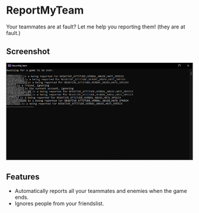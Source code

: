 # ReportMyTeam
Your teammates are at fault? Let me help you reporting them! (they are at fault.)

## Screenshot
![ReportMyTeam Screenshot](screenshot.png?raw=true)

## Features
- Automatically reports all your teammates and enemies when the game ends.
- Ignores people from your friendslist.

